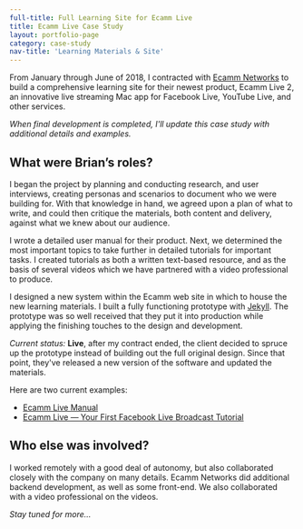 ```yaml
---
full-title: Full Learning Site for Ecamm Live
title: Ecamm Live Case Study
layout: portfolio-page
category: case-study
nav-title: 'Learning Materials & Site'
---
```


From January through June of 2018, I contracted with [Ecamm Networks](http://ecamm.com) to build a comprehensive learning site for their newest product, Ecamm Live 2, an innovative live streaming Mac app for Facebook Live, YouTube Live, and other services.

_When final development is completed, I'll update this case study with additional details and&nbsp;examples._

## What were Brian’s roles?

I began the project by planning and conducting research, and user interviews, creating personas and scenarios to document who we were building for. With that knowledge in hand, we agreed upon a plan of what to write, and could then critique the materials, both content and delivery, against what we knew about our audience.

I wrote a detailed user manual for their product. Next, we determined the most important topics to take further in detailed tutorials for important tasks. I created tutorials as both a written text-based resource, and as the basis of several videos which we have partnered with a video professional to produce.

I designed a new system within the Ecamm web site in which to house the new learning materials. I built a fully functioning prototype with [Jekyll](http://jekyllrb.com). The prototype was so well received that they put it into production while applying the finishing touches to the design and development.

_Current status:_ **Live**, after my contract ended, the client decided to spruce up the prototype instead of building out the full original design. Since that point, they've released a new version of the software and updated the materials. 

Here are two current examples:

* [Ecamm Live Manual](http://learn.ecamm.com/ecamm-live-manual)
* [Ecamm Live — Your First Facebook Live Broadcast Tutorial](http://learn.ecamm.com/ecamm-live-first-facebook-live)


## Who else was involved?

I worked remotely with a good deal of autonomy, but also collaborated closely with the company on many details. Ecamm Networks did additional backend development, as well as some front-end. We also collaborated with a video professional on the videos.

_Stay tuned for more…_